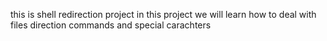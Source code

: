  this is shell redirection project in this project we will learn how to deal with files direction commands and special carachters 
